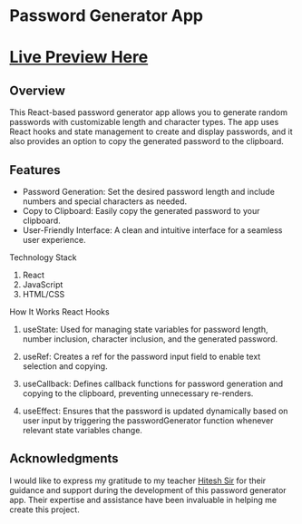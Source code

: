 # Password Generator App



# [Live Preview Here](https://shubhamkolape.github.io/PasswordGenerator/)


## Overview

This React-based password generator app allows you to generate random passwords with customizable length and character types. The app uses React hooks and state management to create and display passwords, and it also provides an option to copy the generated password to the clipboard.

## Features

- Password Generation: Set the desired password length and include numbers and special characters as needed.
- Copy to Clipboard: Easily copy the generated password to your clipboard.
- User-Friendly Interface: A clean and intuitive interface for a seamless user experience.

Technology Stack
1. React
2. JavaScript
3. HTML/CSS


How It Works
React Hooks
1. useState: Used for managing state variables for password length, number inclusion, character inclusion, and the generated password.

2. useRef: Creates a ref for the password input field to enable text selection and copying.

3. useCallback: Defines callback functions for password generation and copying to the clipboard, preventing unnecessary re-renders.

4. useEffect: Ensures that the password is updated dynamically based on user input by triggering the passwordGenerator function whenever relevant state variables change.


 ## Acknowledgments

I would like to express my gratitude to my teacher [Hitesh Sir](https://www.linkedin.com/in/hiteshchoudhary/) for their guidance and support during the development of this password generator app. Their expertise and assistance have been invaluable in helping me create this project.


